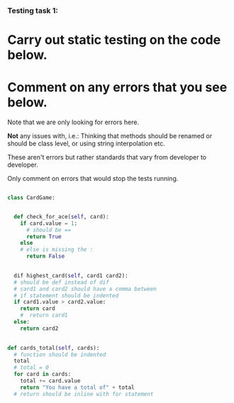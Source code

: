 ### Testing task 1:

# Carry out static testing on the code below.
# Comment on any errors that you see below.

Note that we are only looking for errors here.

**Not** any issues with, i.e.: 
Thinking that methods should be renamed or should be class level, or using string interpolation etc. 

These aren't errors but rather standards that vary from developer to developer. 

Only comment on errors that would stop the tests running.

```python

class CardGame:


  def check_for_ace(self, card):
    if card.value = 1:
      # should be ==
      return True
    else
    # else is missing the :
      return False
   

  dif highest_card(self, card1 card2):
  # should be def instead of dif 
  # card1 and card2 should have a comma between
  # if statement should be indented
  if card1.value > card2.value:
    return card
    #  return card1
  else:
    return card2
  

def cards_total(self, cards):
  # function should be indented
  total
  # total = 0
  for card in cards:
    total += card.value
    return "You have a total of" + total
  # return should be inline with for statement
  
```

